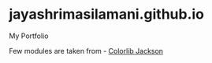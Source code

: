 # jayashrimasilamani.github.io
My Portfolio 


Few modules are taken from - [Colorlib Jackson](https://colorlib.com/wp/template/jackson/)

